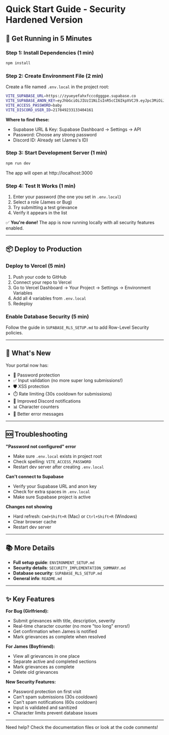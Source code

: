 # Quick Start Guide - Security Hardened Version

## 🚀 Get Running in 5 Minutes

### Step 1: Install Dependencies (1 min)
```bash
npm install
```

### Step 2: Create Environment File (2 min)
Create a file named `.env.local` in the project root:

```bash
VITE_SUPABASE_URL=https://zyueyefahxfcccdgggpe.supabase.co
VITE_SUPABASE_ANON_KEY=eyJhbGciOiJIUzI1NiIsInR5cCI6IkpXVCJ9.eyJpc3MiOiJzdXBhYmFzZSIsInJlZiI6Inp5dWV5ZWZhaHhmY2NjZGdnZ3BlIiwicm9sZSI6ImFub24iLCJpYXQiOjE3NTk5NzU2NDgsImV4cCI6MjA3NTU1MTY0OH0.m-eWD3cP6U_753yY8XU9z_W-lH4LMQT9G1GOyME3lV8
VITE_ACCESS_PASSWORD=baby
VITE_DISCORD_USER_ID=217849233133404161
```

**Where to find these:**
- Supabase URL & Key: Supabase Dashboard → Settings → API
- Password: Choose any strong password
- Discord ID: Already set (James's ID)

### Step 3: Start Development Server (1 min)
```bash
npm run dev
```

The app will open at http://localhost:3000

### Step 4: Test It Works (1 min)
1. Enter your password (the one you set in `.env.local`)
2. Select a role (James or Bug)
3. Try submitting a test grievance
4. Verify it appears in the list

✅ **You're done!** The app is now running locally with all security features enabled.

---

## 📦 Deploy to Production

### Deploy to Vercel (5 min)
1. Push your code to GitHub
2. Connect your repo to Vercel
3. Go to Vercel Dashboard → Your Project → Settings → Environment Variables
4. Add all 4 variables from `.env.local`
5. Redeploy

### Enable Database Security (5 min)
Follow the guide in `SUPABASE_RLS_SETUP.md` to add Row-Level Security policies.

---

## 🎉 What's New

Your portal now has:
- 🔐 Password protection
- ✅ Input validation (no more super long submissions!)
- 🛡️ XSS protection
- ⏱️ Rate limiting (30s cooldown for submissions)
- 🔔 Improved Discord notifications
- 📊 Character counters
- 🎨 Better error messages

---

## 🆘 Troubleshooting

**"Password not configured" error**
- Make sure `.env.local` exists in project root
- Check spelling: `VITE_ACCESS_PASSWORD`
- Restart dev server after creating `.env.local`

**Can't connect to Supabase**
- Verify your Supabase URL and anon key
- Check for extra spaces in `.env.local`
- Make sure Supabase project is active

**Changes not showing**
- Hard refresh: `Cmd+Shift+R` (Mac) or `Ctrl+Shift+R` (Windows)
- Clear browser cache
- Restart dev server

---

## 📚 More Details

- **Full setup guide**: `ENVIRONMENT_SETUP.md`
- **Security details**: `SECURITY_IMPLEMENTATION_SUMMARY.md`
- **Database security**: `SUPABASE_RLS_SETUP.md`
- **General info**: `README.md`

---

## ✨ Key Features

**For Bug (Girlfriend):**
- Submit grievances with title, description, severity
- Real-time character counter (no more "too long" errors!)
- Get confirmation when James is notified
- Mark grievances as complete when resolved

**For James (Boyfriend):**
- View all grievances in one place
- Separate active and completed sections
- Mark grievances as complete
- Delete old grievances

**New Security Features:**
- Password protection on first visit
- Can't spam submissions (30s cooldown)
- Can't spam notifications (60s cooldown)
- Input is validated and sanitized
- Character limits prevent database issues

---

Need help? Check the documentation files or look at the code comments!


